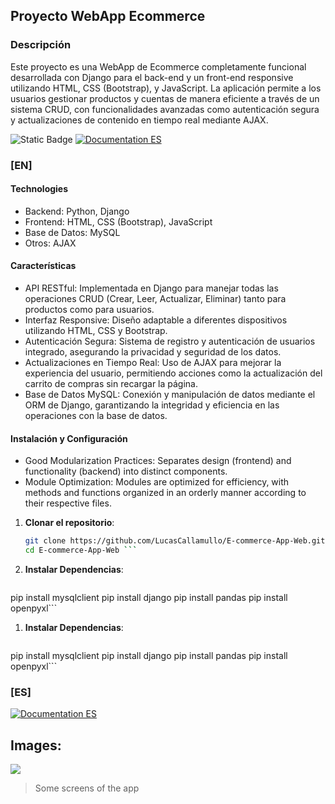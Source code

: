 ## Proyecto WebApp Ecommerce

### Descripción
Este proyecto es una WebApp de Ecommerce completamente funcional desarrollada con Django para el back-end y un front-end responsive utilizando HTML, CSS (Bootstrap), y JavaScript. La aplicación permite a los usuarios gestionar productos y cuentas de manera eficiente a través de un sistema CRUD, con funcionalidades avanzadas como autenticación segura y actualizaciones de contenido en tiempo real mediante AJAX.

![Static Badge](https://img.shields.io/badge/Documentation-EN-blue) [![Documentation ES](https://img.shields.io/badge/Documentation-ES-green)](https://github.com/LucasCallamullo/APP-Mobile-in-Python/blob/main/Read_es.md)

### [EN]
#### Technologies
* Backend: Python, Django
* Frontend: HTML, CSS (Bootstrap), JavaScript
* Base de Datos: MySQL
* Otros: AJAX

#### Características
* API RESTful: Implementada en Django para manejar todas las operaciones CRUD (Crear, Leer, Actualizar, Eliminar) tanto para productos como para usuarios.
* Interfaz Responsive: Diseño adaptable a diferentes dispositivos utilizando HTML, CSS y Bootstrap.
* Autenticación Segura: Sistema de registro y autenticación de usuarios integrado, asegurando la privacidad y seguridad de los datos.
* Actualizaciones en Tiempo Real: Uso de AJAX para mejorar la experiencia del usuario, permitiendo acciones como la actualización del carrito de compras sin recargar la página.
* Base de Datos MySQL: Conexión y manipulación de datos mediante el ORM de Django, garantizando la integridad y eficiencia en las operaciones con la base de datos.

#### Instalación y Configuración
* Good Modularization Practices: Separates design (frontend) and functionality (backend) into distinct components.
* Module Optimization: Modules are optimized for efficiency, with methods and functions organized in an orderly manner according to their respective files.

1. **Clonar el repositorio**:
   ```bash
   git clone https://github.com/LucasCallamullo/E-commerce-App-Web.git
   cd E-commerce-App-Web ```

1. **Instalar Dependencias**:
   ```bash
pip install mysqlclient
pip install django
pip install pandas
pip install openpyxl```

1. **Instalar Dependencias**:
   ```bash
pip install mysqlclient
pip install django
pip install pandas
pip install openpyxl```


### [ES]
[![Documentation ES](https://img.shields.io/badge/Documentation-ES-green)](https://github.com/LucasCallamullo/APP-Mobile-in-Python/blob/main/Read_es.md)


## Images:

![](https://i.pinimg.com/736x/3c/e4/e8/3ce4e8e3d04458fbca7cec7e7d385edf.jpg)

> Some screens of the app
